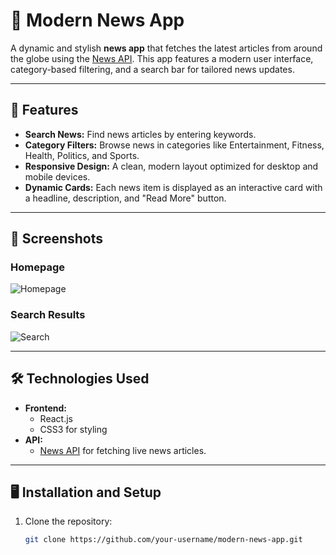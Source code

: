 # 🌟 Modern News App 

A dynamic and stylish **news app** that fetches the latest articles from around the globe using the [News API](https://newsapi.org/). This app features a modern user interface, category-based filtering, and a search bar for tailored news updates.

---

## 🚀 Features

- **Search News:** Find news articles by entering keywords.
- **Category Filters:** Browse news in categories like Entertainment, Fitness, Health, Politics, and Sports.
- **Responsive Design:** A clean, modern layout optimized for desktop and mobile devices.
- **Dynamic Cards:** Each news item is displayed as an interactive card with a headline, description, and "Read More" button.

---

## 📸 Screenshots

### Homepage
![Homepage](link-to-homepage-screenshot)

### Search Results
![Search](link-to-search-results-screenshot)

---

## 🛠️ Technologies Used

- **Frontend:**
  - React.js
  - CSS3 for styling
- **API:**
  - [News API](https://newsapi.org/) for fetching live news articles.

---

## 🖥️ Installation and Setup

1. Clone the repository:
   ```bash
   git clone https://github.com/your-username/modern-news-app.git
